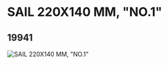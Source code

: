 # SAIL 220X140 MM, "NO.1"
## 19941
![SAIL 220X140 MM, "NO.1"](https://lc-www-live-s.legocdn.com/media/bricks/5/2/6102667.jpg)